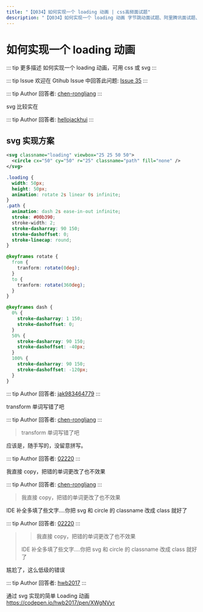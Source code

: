 ```yaml
---
title: "【Q034】如何实现一个 loading 动画 | css高频面试题"
description: "【Q034】如何实现一个 loading 动画 字节跳动面试题、阿里腾讯面试题、美团小米面试题。"
---
```


# 如何实现一个 loading 动画

::: tip 更多描述
如何实现一个 loading 动画，可用 css 或 svg
:::

::: tip Issue
欢迎在 Gtihub Issue 中回答此问题: [Issue 35](https://github.com/shfshanyue/Daily-Question/issues/35)
:::

::: tip Author
回答者: [chen-rongliang](https://github.com/chen-rongliang)
:::

svg 比较实在

::: tip Author
回答者: [hellojackhui](https://github.com/hellojackhui)
:::

## svg 实现方案

```xml
<svg classname="loading" viewbox="25 25 50 50">
  <circle cx="50" cy="50" r="25" classname="path" fill="none" />
</svg>
```

```css
.loading {
  width: 50px;
  height: 50px;
  animation: rotate 2s linear 0s infinite;
}
.path {
  animation: dash 2s ease-in-out infinite;
  stroke: #00b390;
  stroke-width: 2;
  stroke-dasharray: 90 150;
  stroke-dashoffset: 0;
  stroke-linecap: round;
}

@keyframes rotate {
  from {
    tranform: rotate(0deg);
  }
  to {
    tranform: rotate(360deg);
  }
}

@keyframes dash {
  0% {
    stroke-dasharray: 1 150;
    stroke-dashoffset: 0;
  }
  50% {
    stroke-dasharray: 90 150;
    stroke-dashoffset: -40px;
  }
  100% {
    stroke-dasharray: 90 150;
    stroke-dashoffset: -120px;
  }
}
```

::: tip Author
回答者: [jak983464779](https://github.com/jak983464779)
:::

transform 单词写错了吧

::: tip Author
回答者: [chen-rongliang](https://github.com/chen-rongliang)
:::

> transform 单词写错了吧

应该是，随手写的，没留意拼写。

::: tip Author
回答者: [02220](https://github.com/02220)
:::

我直接 copy，把错的单词更改了也不效果

::: tip Author
回答者: [chen-rongliang](https://github.com/chen-rongliang)
:::

> 我直接 copy，把错的单词更改了也不效果

IDE 补全多填了些文字....你把 svg 和 circle 的 classname 改成 class 就好了

::: tip Author
回答者: [02220](https://github.com/02220)
:::

> > 我直接 copy，把错的单词更改了也不效果
>
> IDE 补全多填了些文字....你把 svg 和 circle 的 classname 改成 class 就好了

尴尬了，这么低级的错误

::: tip Author
回答者: [hwb2017](https://github.com/hwb2017)
:::

通过 svg 实现的简单 Loading 动画 \
https://codepen.io/hwb2017/pen/XWgNVyr
